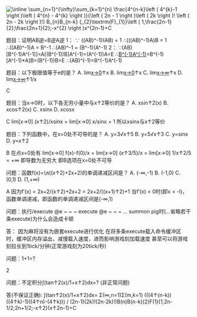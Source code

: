<img src="https://latex.codecogs.com/svg.image?\inline&space;\sum_{n=1}^{\infty}\sum_{k=1}^{n}&space;\frac{4^{n-k}\left&space;(&space;4^{k}-1&space;\right&space;)\left&space;(&space;4^{n}&space;-&space;4^{k}&space;\right&space;)}{\left&space;(&space;2n&space;-&space;1&space;\right&space;)\left&space;(&space;2k&space;\right&space;)!&space;\left&space;(&space;2n&space;-&space;2k&space;\right&space;)!}&space;B_{n}B_{n-k}&space;{_{2}\textrm{F}_{1}}\left&space;(&space;1,\frac{2n-1}{2};\frac{2n&plus;1}{2};-x^{2}&space;\right&space;)x^{2n-1}&plus;C" title="\inline \sum_{n=1}^{\infty}\sum_{k=1}^{n} \frac{4^{n-k}\left ( 4^{k}-1 \right )\left ( 4^{n} - 4^{k} \right )}{\left ( 2n - 1 \right )\left ( 2k \right )! \left ( 2n - 2k \right )!} B_{n}B_{n-k} {_{2}\textrm{F}_{1}}\left ( 1,\frac{2n-1}{2};\frac{2n+1}{2};-x^{2} \right )x^{2n-1}+C" />

题目：证明AB逆=B逆A逆
1：
∵ ((AB)^-1)(AB) = 1
∴(((AB)^-1)A)B = 1
∴((AB)^-1)A = B^-1
∴(AB)^-1 = (B^-1)(A^-1)
2：
∵(AB)[B^(-1)A^(-1)]=A[(B^(-1))B]A^(-1)=(A^(-1))A=E
∴[B^(-1)A^(-1)](AB)=B^(-1)[A^(-1)*A]B=(B^(-1))B=E
∴(AB)^(-1)=B^(-1)A^(-1)

题目：以下极限值等于e的是？
A. lim[x→0](1+1/x)↑x
B. lim[x→0](1+x)↑x
C. lim[x→∞](1+1/x)↑x
D. lim[x→∞](1+x)↑1/x

C

题目：当x→0时，以下各无穷小量中与x↑2等价的是？
A. xsin↑2(x)
B. xcos↑2(x)
C. xsinx
D. xcosx

C
lim[x→0] (x↑2)/xsinx = lim[x→0] x/sinx = 1
所以xsinx与x↑2等价

题目：下列函数中，在x=0处不可导的是？
A. y=3√x↑5
B. y=5√x↑3
C. y=sinx
D. y=x↑2

B
在点x=0处有
lim[x→0] f(x)-f(0)/x = lim[x→0] (x↑3/5)/x = lim[x→0] 1/x↑2/5 = +∞
即导数为无穷大
即B选项在x=0处不可导

问题：函数f(x)=㏑((x↑2)+2x+2)的单调递减区间是？
A. (-∞,-1)
B. (-1,0)
C. (0,1)
D. (1,+∞)

A
因为f′(x) = 2x+2/(x↑2)+2x+2 = 2x+2/((x+1)↑2)+1
当f′(x) < 0时(即x < -l)，函数单调递减，即函数的单调递减区间是(-∞,1)

问题：执行/execute @e ~ ~ ~ execute @e ~ ~ ~ ... summon pig时(...省略若干条execute)为什么会造成卡顿

答：
因为麻将没有为嵌套execute进行优化
在将多条execute载入命令缓冲区时，缓冲区内存溢出，减慢载入速度，进而影响游戏刻加载速度
甚至可以将游戏刻拉长到1tick/分钟(正常游戏刻为20tick/秒)

问题：1+1=?

2

问题：不定积分∫(tan↑2(x)/1+x↑2)dx=?   (非正常问题)

答(不保证正确):
∫(tan↑2(x)/1+x↑2)dx=
Σ(∞,n=1)Σ(m,k=1) (((4↑(n-k))((4↑k)-1)((4↑n)-(4↑k))) / (2n-1)(2k)!(2n-2k)!)B(n)B(n-k)(2)F(1){1,2n-1/2;2n+1/2;-x↑2}(x↑2n-1)+C
